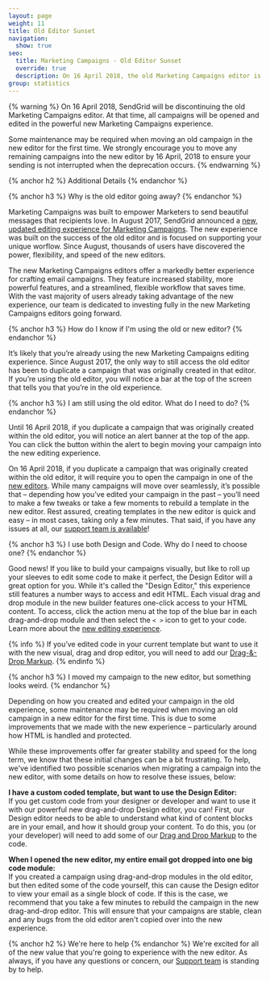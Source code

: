 ```yaml
---
layout: page
weight: 11
title: Old Editor Sunset
navigation:
  show: true
seo:
  title: Marketing Campaigns - Old Editor Sunset
  override: true
  description: On 16 April 2018, the old Marketing Campaigns editor is going away.
group: statistics
---
```

{% warning %}
On 16 April 2018, SendGrid will be discontinuing the old Marketing Campaigns editor. At that time, all campaigns will be opened and edited in the powerful new Marketing Campaigns experience.

Some maintenance may be required when moving an old campaign in the new editor for the first time. We strongly encourage you to move any remaining campaigns into the new editor by 16 April, 2018 to ensure your sending is not interrupted when the deprecation occurs.
{% endwarning %}

{% anchor h2 %}
Additional Details
{% endanchor %}

{% anchor h3 %}
Why is the old editor going away?
{% endanchor %}

Marketing Campaigns was built to empower Marketers to send beautiful messages that recipients love. In August 2017, SendGrid announced a [new, updated editing experience for Marketing Campaigns]({{root_url}}/User_Guide/Marketing_Campaigns/editor.html). The new experience was built on the success of the old editor and is focused on supporting your unique worflow. Since August, thousands of users have discovered the power, flexibility, and speed of the new editors.

The new Marketing Campaigns editors offer a markedly better experience for crafting email campaigns. They feature increased stability, more powerful features, and a streamlined, flexible workflow that saves time. With the vast majority of users already taking advantage of the new experience, our team is dedicated to investing fully in the new Marketing Campaigns editors going forward.

{% anchor h3 %}
How do I know if I'm using the old or new editor?
{% endanchor %}

It’s likely that you’re already using the new Marketing Campaigns editing experience. Since August 2017, the only way to still access the old editor has been to duplicate a campaign that was originally created in that editor. If you’re using the old editor, you will notice a bar at the top of the screen that tells you that you’re in the old experience.

{% anchor h3 %}
I am still using the old editor. What do I need to do?
{% endanchor %}

Until 16 April 2018, if you duplicate a campaign that was originally created within the old editor, you will notice an alert banner at the top of the app. You can click the button within the alert to begin moving your campaign into the new editing experience.

On 16 April 2018, if you duplicate a campaign that was originally created within the old editor, it will require you to open the campaign in one of the [new editors]({{root_url}}/User_Guide/Marketing_Campaigns/editor.html). While many campaigns will move over seamlessly, it’s possible that – depending how you’ve edited your campaign in the past – you’ll need to make a few tweaks or take a few moments to rebuild a template in the new editor.  Rest assured, creating templates in the new editor is quick and easy – in most cases, taking only a few minutes. That said, if you have any issues at all, our [support team is available](https://sendgrid.com/support)!

{% anchor h3 %}
I use both Design and Code. Why do I need to choose one?
{% endanchor %}

Good news! If you like to build your campaigns visually, but like to roll up your sleeves to edit some code to make it perfect, the Design Editor will a great option for you. While it's called the "Design Editor," this experience still features a number ways to access and edit HTML. Each visual drag and drop module in the new builder features one-click access to your HTML content. To access, click the action menu at the top of the blue bar in each drag-and-drop module and then select the `< >` icon to get to your code. Learn more about the [new editing experience]({{root_url}}/User_Guide/Marketing_Campaigns/editor.html).

{% info %}
If you’ve edited code in your current template but want to use it with the new visual, drag and drop editor, you will need to add our [Drag-&-Drop Markup]({{root_url}}/User_Guide/Marketing_Campaigns/editor.html#-Importing-Custom-HTML-With-Drag--Drop-Markup).
{% endinfo %}

{% anchor h3 %}
I moved my campaign to the new editor, but something looks weird.
{% endanchor %}

Depending on how you created and edited your campaign in the old experience, some maintenance may be required when moving an old campaign in a new editor for the first time. This is due to some improvements that we made with the new experience – particularly around how HTML is handled and protected.

While these improvements offer far greater stability and speed for the long term, we know that these initial changes can be a bit frustrating. To help, we've identified two possible scenarios when migrating a campaign into the new editor, with some details on how to resolve these issues, below:

**I have a custom coded template, but want to use the Design Editor:**
<br>If you get custom code from your designer or developer and want to use it with our powerful new drag-and-drop Design editor, you can! First, our Design editor needs to be able to understand what kind of content blocks are in your email, and how it should group your content. To do this, you (or your developer) will need to add some of our [Drag and Drop Markup]({{root_url}}/User_Guide/Marketing_Campaigns/editor.html#-Importing-Custom-HTML-With-Drag--Drop-Markup) to the code.

**When I opened the new editor, my entire email got dropped into one big code module:**
<br>If you created a campaign using drag-and-drop modules in the old editor, but then edited some of the code yourself, this can cause the Design editor to view your email as a single block of code. If this is the case, we recommend that you take a few minutes to rebuild the campaign in the new drag-and-drop editor. This will ensure that your campaigns are stable, clean and any bugs from the old editor aren't copied over into the new experience.

{% anchor h2 %}
We're here to help
{% endanchor %}
We're excited for all of the new value that you're going to experience with the new editor. As always, if you have any questions or concern, our [Support team](https://support.sendgrid.com) is standing by to help.
